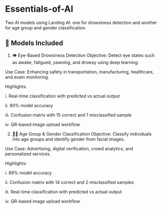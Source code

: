 # Essentials-of-AI
Two AI models using Landing AI: one for drowsiness detection and another for age group and gender classification.

## 📌 Models Included
1. 👁️ Eye-Based Drowsiness Detection
Objective: Detect eye states such as awake, fatigued, yawning, and drowsy using deep learning.

Use Case: Enhancing safety in transportation, manufacturing, healthcare, and exam monitoring.

Highlights:

i. Real-time classification with predicted vs actual output

ii. 90% model accuracy

iii. Confusion matrix with 15 correct and 1 misclassified sample

iv. QR-based image upload workflow


2. 🧑‍🦰 Age Group & Gender Classification
Objective: Classify individuals into age groups and identify gender from facial images.

Use Case: Advertising, digital verification, crowd analytics, and personalized services.

Highlights:

i. 89% model accuracy

ii. Confusion matrix with 14 correct and 2 misclassified samples

iii. Real-time classification with predicted vs actual output

iv. QR-based image upload workflow


